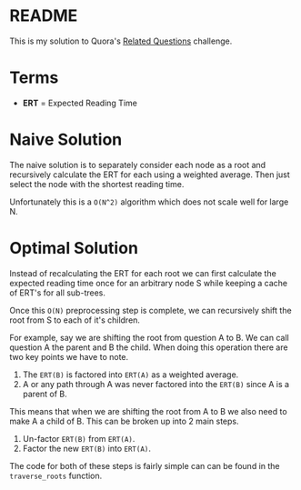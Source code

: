 # README

This is my solution to Quora's [Related Questions](https://www.hackerrank.com/contests/quora-haqathon/challenges/relatedquestions)
challenge.

# Terms

- <strong>ERT</strong> = Expected Reading Time

# Naive Solution

The naive solution is to separately consider each node as a root and
recursively calculate the ERT for each using a weighted average. Then just
select the node with the shortest reading time.

Unfortunately this is a `O(N^2)` algorithm which does not scale well for large
N.

# Optimal Solution

Instead of recalculating the ERT for each root we can first calculate
the expected reading time once for an arbitrary node S while keeping a cache of
ERT's for all sub-trees.

Once this `O(N)` preprocessing step is complete, we can recursively shift the
root from S to each of it's children.

For example, say we are shifting the root from question A to B. We can call
question A the parent and B the child. When doing this operation there are two
key points we have to note.

1. The `ERT(B)` is factored into `ERT(A)` as a weighted average.
2. A or any path through A was never factored into the `ERT(B)` since A is a
parent of B.

This means that when we are shifting the root from A to B we also need to make
A a child of B. This can be broken up into 2 main steps.

1. Un-factor `ERT(B)` from `ERT(A)`.
2. Factor the new `ERT(B)` into `ERT(A)`.

The code for both of these steps is fairly simple can can be found in the
`traverse_roots` function.

